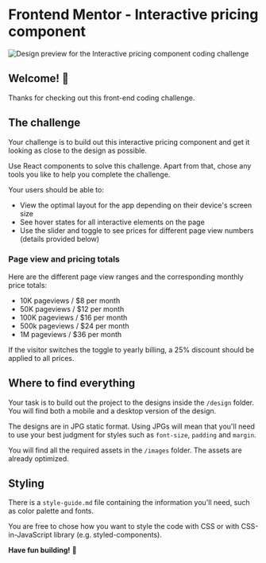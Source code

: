 # Frontend Mentor - Interactive pricing component

![Design preview for the Interactive pricing component coding challenge](./design/desktop-preview.jpg)

## Welcome! 👋

Thanks for checking out this front-end coding challenge.

## The challenge

Your challenge is to build out this interactive pricing component and get it looking as close to the design as possible.

Use React components to solve this challenge. Apart from that, chose any tools you like to help you complete the challenge.

Your users should be able to:

- View the optimal layout for the app depending on their device's screen size
- See hover states for all interactive elements on the page
- Use the slider and toggle to see prices for different page view numbers (details provided below)

### Page view and pricing totals

Here are the different page view ranges and the corresponding monthly price totals:

- 10K pageviews / $8 per month
- 50K pageviews / $12 per month
- 100K pageviews / $16 per month
- 500k pageviews / $24 per month
- 1M pageviews / $36 per month

If the visitor switches the toggle to yearly billing, a 25% discount should be applied to all prices.

## Where to find everything

Your task is to build out the project to the designs inside the `/design` folder. You will find both a mobile and a desktop version of the design. 

The designs are in JPG static format. Using JPGs will mean that you'll need to use your best judgment for styles such as `font-size`, `padding` and `margin`. 

You will find all the required assets in the `/images` folder. The assets are already optimized.


## Styling

There is a `style-guide.md` file containing the information you'll need, such as color palette and fonts.

You are free to chose how you want to style the code with CSS or with CSS-in-JavaScript library (e.g. styled-components).

**Have fun building!** 🚀
